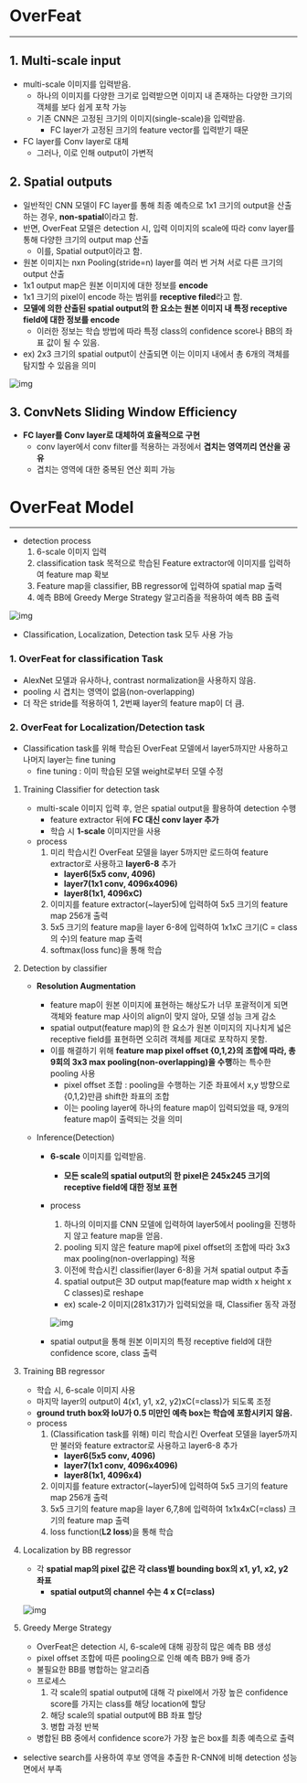 # OverFeat

<hr>

## 1. Multi-scale input

- multi-scale 이미지를 입력받음.
  - 하나의 이미지를 다양한 크기로 입력받으면 이미지 내 존재하는 다양한 크기의 객체를 보다 쉽게 포착 가능
  - 기존 CNN은 고정된 크기의 이미지(single-scale)을 입력받음.
    - FC layer가 고정된 크기의 feature vector를 입력받기 때문
- FC layer를 Conv layer로 대체
  - 그러나, 이로 인해 output이 가변적

## 2. Spatial outputs

- 일반적인 CNN 모델이 FC layer를 통해 최종 예측으로 1x1 크기의 output을 산출하는 경우, **non-spatial**이라고 함.
- 반면, OverFeat 모델은 detection 시, 입력 이미지의 scale에 따라 conv layer를 통해 다양한 크기의 output map 산출
  - 이를, Spatial output이라고 함.
- 원본 이미지는 nxn Pooling(stride=n) layer를 여러 번 거쳐 서로 다른 크기의 output 산출 
- 1x1 output map은 원본 이미지에 대한 정보를 **encode**
- 1x1 크기의 pixel이 encode 하는 범위를 **receptive filed**라고 함.
- **모델에 의한 산출된 spatial output의 한 요소는 원본 이미지 내 특정 receptive field에 대한 정보를 encode**
  - 이러한 정보는 학습 방법에 따라 특정 class의 confidence score나 BB의 좌표 값이 될 수 있음.
-  ex) 2x3 크기의 spatial output이 산출되면 이는 이미지 내에서 총 6개의 객체를 탐지할 수 있음을 의미

![img](https://blog.kakaocdn.net/dn/r6OIR/btqOMpYVfDX/PEfmQKkEvIsiKwwcLzr801/img.jpg)

## 3. ConvNets Sliding Window Efficiency

- **FC layer를 Conv layer로 대체하여 효율적으로 구현**
  - conv layer에서 conv filter를 적용하는 과정에서 **겹치는 영역끼리 연산을 공유**
  - 겹치는 영역에 대한 중복된 연산 회피 가능



# OverFeat Model

<hr>

- detection process
  1. 6-scale 이미지 입력
  2. classification task 목적으로 학습된 Feature extractor에 이미지를 입력하여 feature map 확보
  3. Feature map을 classifier, BB regressor에 입력하여 spatial map 출력
  4. 예측 BB에 Greedy Merge Strategy 알고리즘을 적용하여 예측 BB 출력

![img](https://blog.kakaocdn.net/dn/mr4Lo/btqPe13oMhP/pK4EWkPsTbHELwJGcdMIT0/img.jpg)

- Classification, Localization, Detection task 모두 사용 가능



### 1. OverFeat for classification Task

- AlexNet 모델과 유사하나, contrast normalization을 사용하지 않음.
- pooling 시 겹치는 영역이 없음(non-overlapping)
- 더 작은 stride를 적용하여 1, 2번째 layer의 feature map이 더 큼.



### 2. OverFeat for Localization/Detection task

- Classification task를 위해 학습된 OverFeat 모델에서 layer5까지만 사용하고 나머지 layer는 fine tuning
  - fine tuning : 이미 학습된 모델 weight로부터 모델 수정

1. Training Classifier for detection task

   - multi-scale 이미지 입력 후, 얻은 spatial output을 활용하여 detection 수행
     - feature extractor 뒤에 **FC 대신 conv layer 추가**
     - 학습 시 **1-scale** 이미지만을 사용
   - process
     1. 미리 학습시킨 OverFeat 모델을 layer 5까지만 로드하여 feature extractor로 사용하고 **layer6-8** 추가
        - **layer6(5x5 conv, 4096)**
        - **layer7(1x1 conv, 4096x4096)**
        - **layer8(1x1, 4096xC)**
     2. 이미지를 feature extractor(~layer5)에 입력하여 5x5 크기의 feature map 256개 출력
     3. 5x5 크기의 feature map을 layer 6-8에 입력하여 1x1xC 크기(C = class의 수)의 feature map 출력
     4. softmax(loss func)을 통해 학습

2. Detection by classifier

   - **Resolution Augmentation**

     - feature map이 원본 이미지에 표현하는 해상도가 너무 포괄적이게 되면 객체와 feature map 사이의 align이 맞지 않아, 모델 성능 크게 감소
     - spatial output(feature map)의 한 요소가 원본 이미지의 지나치게 넓은 receptive field를 표현하면 오히려 객체를 제대로 포착하지 못함.
     - 이를 해결하기 위해 **feature map pixel offset {0,1,2}의 조합에 따라, 총 9회의 3x3 max pooling(non-overlapping)을 수행**하는 특수한 pooling 사용
       - pixel offset 조합 : pooling을 수행하는 기준 좌표에서 x,y 방향으로 {0,1,2}만큼 shift한 좌표의 조합
       - 이는 pooling layer에 하나의 feature map이 입력되었을 때, 9개의 feature map이 출력되는 것을 의미

   - Inference(Detection)

     - **6-scale** 이미지를 입력받음.

       -  **모든 scale의 spatial output의 한 pixel은 245x245 크기의 receptive field에 대한 정보 표현**

     - process

       1. 하나의 이미지를 CNN 모델에 입력하여 layer5에서 pooling을 진행하지 않고 feature map을 얻음.
       2. pooling 되지 않은 feature map에 pixel offset의 조합에 따라 3x3 max pooling(non-overlapping) 적용
       3. 이전에 학습시킨 classifier(layer 6-8)을 거쳐 spatial output 추출
       4. spatial output은 3D output map(feature map width x height x C classes)로 reshape

       - ex) scale-2 이미지(281x317)가 입력되었을 때, Classifier 동작 과정

       ![img](https://blog.kakaocdn.net/dn/lXzUL/btqPaUX93VH/kKeV8994jqb3NWyjSoymuk/img.png)

     - spatial output을 통해 원본 이미지의 특정 receptive field에 대한 confidence score, class 출력

3. Training BB regressor

   - 학습 시, 6-scale 이미지 사용
   - 마지막 layer의 output이 4(x1, y1, x2, y2)xC(=class)가 되도록 조정
   - **ground truth box와 IoU가 0.5 미만인 예측 box는 학습에 포함시키지 않음.**
   - process
     1. (Classification task를 위해) 미리 학습시킨 Overfeat 모델을 layer5까지만 불러와 feature extractor로 사용하고 layer6-8 추가
        - **layer6(5x5 conv, 4096)**
        - **layer7(1x1 conv, 4096x4096)**
        - **layer8(1x1, 4096x4)**
     2. 이미지를 feature extractor(~layer5)에 입력하여 5x5 크기의 feature map 256개 출력
     3. 5x5 크기의 feature map을 layer 6,7,8에 입력하여 1x1x4xC(=class) 크기의 feature map 출력
     4. loss function(**L2 loss**)을 통해 학습

4. Localization by BB regressor

   - 각 **spatial map의 pixel 값은 각 class별 bounding box의 x1, y1, x2, y2 좌표**
     - **spatial output의 channel 수는 4 x C(=class)**

   ![img](https://blog.kakaocdn.net/dn/bgZzxA/btqPaV3UpBl/XtJ1PQVmYSvtn5U0MZcWoK/img.jpg)

5. Greedy Merge Strategy

   - OverFeat은 detection 시, 6-scale에 대해 굉장히 많은 예측 BB 생성
   - pixel offset 조합에 따른 pooling으로 인해 예측 BB가 9배 증가
   - 불필요한 BB를 병합하는 알고리즘
   - 프로세스
     1. 각 scale의 spatial output에 대해 각 pixel에서 가장 높은 confidence score를 가지는 class를 해당 location에 할당
     2. 해당 scale의 spatial output에 BB 좌표 할당
     3. 병합 과정 반복
   - 병합된 BB 중에서 confidence score가 가장 높은 box를 최종 예측으로 출력



- selective search를 사용하여 후보 영역을 추출한 R-CNN에 비해 detection 성능면에서 부족